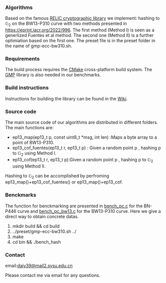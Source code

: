 ### Algorithms

Based on the famous [RELIC cryptographic library](https://github.com/relic-toolkit/relic) we implement:
 hashing to $\mathbb{G}_2$ on the BW13-P310 curve with two methods presented in https://eprint.iacr.org/2022/996. The first method (Method I) is seen as a generlized  Fuentes et al method. 
 The second one (Method II) is a further optimiation based on the first one.
The preset file is in the preset folder in the name of gmp-ecc-bw310.sh.<br/>

### Requirements

The build process requires the [CMake](https://cmake.org/) cross-platform build system. The [GMP](https://gmplib.org/) library is also needed in our benchmarks.

### Build instructions

Instructions for building the library can be found in the [Wiki](https://github.com/relic-toolkit/relic/wiki/Building).


### Source code
  
The main source code of our algorithms are distributed in different folders.  The main functions are:

* ep13_map(ep13_t p, const uint8_t *msg, int len) :Maps a byte array to a point of BW13-P310.
* ep13_cof_fuentes(ep13_t r, ep13_t p) : Given a random point p , hashing p to $\mathbb{G}_2$ using Method I.
* ep13_cof(ep13_t r, ep13_t p):Given a random point p , hashing p to $\mathbb{G}_2$ using Method II.

Hashing to $\mathbb{G}_2$ can be accomplished by perfroming ep13_map()+ep13_cof_fuentes() or  ep13_map()+ep13_cof.

 ### Benckmarks
 The function for benckmarking are presented in [bench_pc.c](https://github.com/eccdaiy39/smt/blob/master/smt-relic/bench/bench_pc.c) for the BN-P446 curve and 
 [bench_pc_bw13.c](https://github.com/eccdaiy39/smt/blob/master/smt-relic/bench/bench_pc_bw13.c) for the BW13-P310 curve.
 Here we give a direct way to obtain concrete datas.
  

  1. mkdir build && cd build 
  2. ../preset/gmp-ecc-bw310.sh ../
  3. make
  4. cd bin && ./bench_hash
  
 ### Contact
 email:daiy39@mail2.sysu.edu.cn<br/>
 
 Please contact me via email for any questions.
  

 


